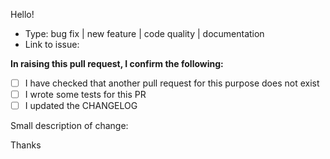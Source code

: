 Hello!

* Type: bug fix | new feature | code quality | documentation
* Link to issue:

**In raising this pull request, I confirm the following:**

- [ ] I have checked that another pull request for this purpose does not exist
- [ ] I wrote some tests for this PR
- [ ] I updated the CHANGELOG

Small description of change:

Thanks
